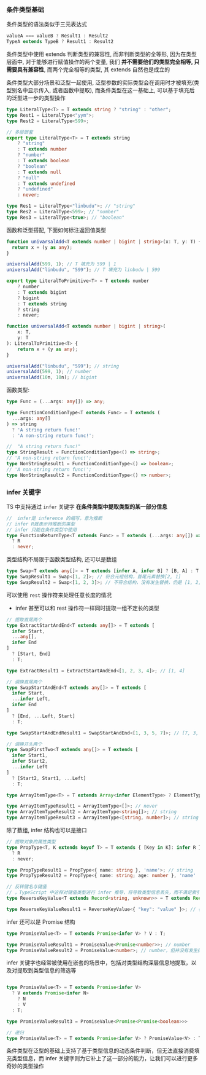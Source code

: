 ### 条件类型基础

条件类型的语法类似于三元表达式

```ts
valueA === valueB ? Result1 : Result2
TypeA extends TypeB ? Result1 : Result2
```

条件类型中使用 extends 判断类型的兼容性, 而非判断类型的全等形, 因为在类型层面中, 对于能够进行赋值操作的两个变量, 我们 **并不需要他们的类型完全相等, 只需要具有兼容性**, 而两个完全相等的类型, 其 extends 自然也是成立的

条件类型大部分场景和泛型一起使用, 泛型参数的实际类型会在调用时才被填充(类型别名中显示传入, 或者函数中提取), 而条件类型在这一基础上, 可以基于填充后的泛型进一步的类型操作

```ts
type LiteralType<T> = T extends string ? "string" : "other";
type Rest1 = LiteralType<"yym">;
type Rest2 = LiteralType<599>;
```

```ts
// 多层嵌套
export type LiteralType<T> = T extends string
	? "string"
	: T extends number
	? "number"
	: T extends boolean
	? "boolean"
	: T extends null
	? "null"
	: T extends undefined
	? "undefined"
	: never;

type Res1 = LiteralType<"linbudu">; // "string"
type Res2 = LiteralType<599>; // "number"
type Res3 = LiteralType<true>; // "boolean"
```

函数和泛型搭配, 下面如何标注返回值类型

```ts
function univarsalAdd<T extends number | bigint | string>(x: T, y: T) {
  return x + (y as any);
}

universalAdd(599, 1); // T 填充为 599 | 1
universalAdd("linbudu", "599"); // T 填充为 linbudu | 599
```

```ts
export type LiteralToPrimitive<T> = T extends number
	? number
	: T extends bigint
	? bigint
	: T extends string
	? string
	: never;

function universalAdd<T extends number | bigint | string>(
	x: T,
	y: T
): LiteralToPrimitive<T> {
	return x + (y as any);
}

universalAdd("linbudu", "599"); // string
universalAdd(599, 1); // number
universalAdd(10n, 10n); // bigint
```

函数类型:

```ts
type Func = (...args: any[]) => any;

type FunctionConditionType<T extends Func> = T extends (
  ...args: any[]
) => string
  ? 'A string return func!'
  : 'A non-string return func!';

//  "A string return func!"
type StringResult = FunctionConditionType<() => string>;
// 'A non-string return func!';
type NonStringResult1 = FunctionConditionType<() => boolean>;
// 'A non-string return func!';
type NonStringResult2 = FunctionConditionType<() => number>;
```

### infer 关键字

TS 中支持通过 `infer` 关键字 **在条件类型中提取类型的某一部分信息**

```ts
//  infer是 inference 的缩写，意为推断
// infer R就表示待推断的类型
// infer 只能在条件类型中使用
type FunctionReturnType<T extends Func> = T extends (...args: any[]) => infer R
  ? R
  : never;
```

类型结构不局限于函数类型结构, 还可以是数组

```ts
type Swap<T extends any[]> = T extends [infer A, infer B] ? [B, A] : T;
type SwapResult1 = Swap<[1, 2]>; // 符合元组结构，首尾元素替换[2, 1]
type SwapResult2 = Swap<[1, 2, 3]>; // 不符合结构，没有发生替换，仍是 [1, 2, 3]
```

可以使用 `rest` 操作符来处理任意长度的情况

- infer 甚至可以和 rest 操作符一样同时提取一组不定长的类型

```ts
// 提取首尾两个
type ExtractStartAndEnd<T extends any[]> = T extends [
  infer Start,
  ...any[],
  infer End
]
  ? [Start, End]
  : T;

type ExtractResult1 = ExtractStartAndEnd<[1, 2, 3, 4]>; // [1, 4]

// 调换首尾两个
type SwapStartAndEnd<T extends any[]> = T extends [
  infer Start,
  ...infer Left,
  infer End
]
  ? [End, ...Left, Start]
  : T;

type SwapStartAndEndResult1 = SwapStartAndEnd<[1, 3, 5, 7]>; // [7, 3, 5, 1]

// 调换开头两个
type SwapFirstTwo<T extends any[]> = T extends [
  infer Start1,
  infer Start2,
  ...infer Left
]
  ? [Start2, Start1, ...Left]
  : T;
```

```ts
type ArrayItemType<T> = T extends Array<infer ElementType> ? ElementType : never;

type ArrayItemTypeResult1 = ArrayItemType<[]>; // never
type ArrayItemTypeResult2 = ArrayItemType<string[]>; // string
type ArrayItemTypeResult3 = ArrayItemType<[string, number]>; // string | number
```

除了数组, infer 结构也可以是接口

```ts
// 提取对象的属性类型
type PropType<T, K extends keyof T> = T extends { [Key in K]: infer R }
  ? R
  : never;

type PropTypeResult1 = PropType<{ name: string }, 'name'>; // string
type PropTypeResult2 = PropType<{ name: string; age: number }, 'name' | 'age'>; // string | number

// 反转键名与键值
// ，TypeScript 中这样对键值类型进行 infer 推导，将导致类型信息丢失，而不满足索引签名类型只允许 string | number | symbol 的要求。
type ReverseKeyValue<T extends Record<string, unknown>> = T extends Record<infer K, infer V> ? Record<V & string, K> : never

type ReverseKeyValueResult1 = ReverseKeyValue<{ "key": "value" }>; // { "value": "key" }
```

infer 还可以是 Promise 结构

```ts
type PromiseValue<T> = T extends Promise<infer V> ? V : T;

type PromiseValueResult1 = PromiseValue<Promise<number>>; // number
type PromiseValueResult2 = PromiseValue<number>; // number，但并没有发生提取
```

infer 关键字也经常被使用在嵌套的场景中，包括对类型结构深层信息地提取，以及对提取到类型信息的筛选等

```ts

type PromiseValue<T> = T extends Promise<infer V>
  ? V extends Promise<infer N>
    ? N
    : V
  : T;

type PromiseValueResult3 = PromiseValue<Promise<Promise<boolean>>>

// 递归
type PromiseValue<T> = T extends Promise<infer V> ? PromiseValue<V> : T;
```

条件类型在泛型的基础上支持了基于类型信息的动态条件判断，但无法直接消费填充类型信息，而 infer 关键字则为它补上了这一部分的能力，让我们可以进行更多奇妙的类型操作
